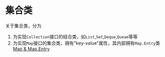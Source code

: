 # 集合类
关于集合类，分为
1. 为实现`Collection`接口的结合类，如`List`,`Set`,`Deque`,`Queae`等等
2. 为实现`Map`接口的集合类，拥有"key-value"属性，其内部拥有`Map.Entry`类[Map & Map.Entry](/Java%20packet%20note/Map%20&%20Map.Entry.md)


